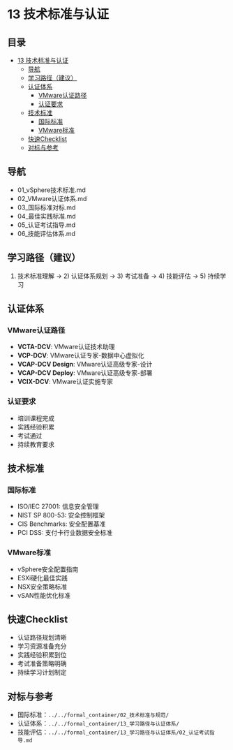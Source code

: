 # 13 技术标准与认证

## 目录

- [13 技术标准与认证](#13-技术标准与认证)
  - [导航](#导航)
  - [学习路径（建议）](#学习路径建议)
  - [认证体系](#认证体系)
    - [VMware认证路径](#vmware认证路径)
    - [认证要求](#认证要求)
  - [技术标准](#技术标准)
    - [国际标准](#国际标准)
    - [VMware标准](#vmware标准)
  - [快速Checklist](#快速checklist)
  - [对标与参考](#对标与参考)



## 导航

- 01_vSphere技术标准.md
- 02_VMware认证体系.md
- 03_国际标准对标.md
- 04_最佳实践标准.md
- 05_认证考试指导.md
- 06_技能评估体系.md

## 学习路径（建议）

1) 技术标准理解 → 2) 认证体系规划 → 3) 考试准备 → 4) 技能评估 → 5) 持续学习

## 认证体系

### VMware认证路径

- **VCTA-DCV**: VMware认证技术助理
- **VCP-DCV**: VMware认证专家-数据中心虚拟化
- **VCAP-DCV Design**: VMware认证高级专家-设计
- **VCAP-DCV Deploy**: VMware认证高级专家-部署
- **VCIX-DCV**: VMware认证实施专家

### 认证要求

- 培训课程完成
- 实践经验积累
- 考试通过
- 持续教育要求

## 技术标准

### 国际标准

- ISO/IEC 27001: 信息安全管理
- NIST SP 800-53: 安全控制框架
- CIS Benchmarks: 安全配置基准
- PCI DSS: 支付卡行业数据安全标准

### VMware标准

- vSphere安全配置指南
- ESXi硬化最佳实践
- NSX安全策略标准
- vSAN性能优化标准

## 快速Checklist

- 认证路径规划清晰
- 学习资源准备充分
- 实践经验积累到位
- 考试准备策略明确
- 持续学习计划制定

## 对标与参考

- 国际标准：`../../formal_container/02_技术标准与规范/`
- 认证体系：`../../formal_container/13_学习路径与认证体系/`
- 技能评估：`../../formal_container/13_学习路径与认证体系/02_认证考试指导.md`
